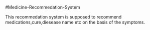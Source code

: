 #Medicine-Recommedation-System

This recommedation system is supposed to recommend medications,cure,diesease name etc on the basis of the symptoms.
